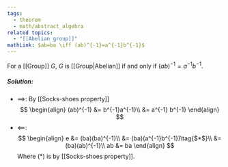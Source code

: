 ```yaml
---
tags:
  - theorem
  - math/abstract_algebra
related topics:
  - "[[Abelian group]]"
mathLink: $ab=ba \iff (ab)^{-1}=a^{-1}b^{-1}$
---
```

For a [[Group]] $G$, $G$ is [[Group|Abelian]] if and only if $(ab)^{-1}=a^{-1}b^{-1}$.
##### Solution:
- $\implies$:
	By [[Socks-shoes property]]$$
	\begin{align}
		(ab)^{-1}
		&= b^{-1}a^{-1}\\
		&= a^{-1} b^{-1}
	\end{align}
	$$
- $\impliedby$:$$
	\begin{align}
		e &= (ba)(ba)^{-1}\\
		&= (ba)(a^{-1}b^{-1})\tag{$*$}\\
		&= (ba)(ab)^{-1}\\
		ab &= ba
	\end{align}
	$$Where ($*$) is by [[Socks-shoes property]].
